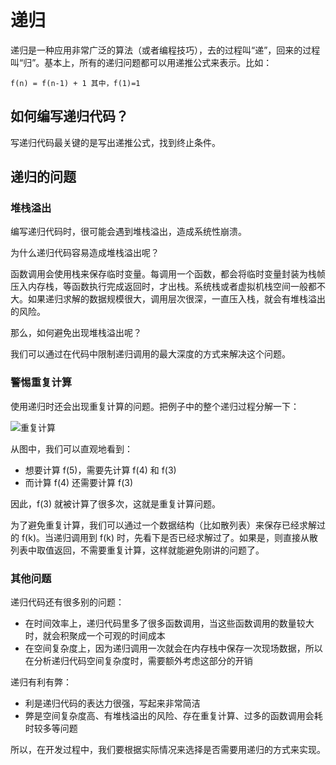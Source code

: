 # 递归

递归是一种应用非常广泛的算法（或者编程技巧），去的过程叫“递”，回来的过程叫“归”。基本上，所有的递归问题都可以用递推公式来表示。比如：

```
f(n) = f(n-1) + 1 其中，f(1)=1
```

## 如何编写递归代码？

写递归代码最关键的是写出递推公式，找到终止条件。

## 递归的问题

### 堆栈溢出

编写递归代码时，很可能会遇到堆栈溢出，造成系统性崩溃。

为什么递归代码容易造成堆栈溢出呢？

函数调用会使用栈来保存临时变量。每调用一个函数，都会将临时变量封装为栈帧压入内存栈，等函数执行完成返回时，才出栈。系统栈或者虚拟机栈空间一般都不大。如果递归求解的数据规模很大，调用层次很深，一直压入栈，就会有堆栈溢出的风险。

那么，如何避免出现堆栈溢出呢？

我们可以通过在代码中限制递归调用的最大深度的方式来解决这个问题。

### 警惕重复计算

使用递归时还会出现重复计算的问题。把例子中的整个递归过程分解一下：

![重复计算](@imgs/e7e778994e90265344f6ac9da39e01bf.jpg)

从图中，我们可以直观地看到：

- 想要计算 f(5)，需要先计算 f(4) 和 f(3)
- 而计算 f(4) 还需要计算 f(3)

因此，f(3) 就被计算了很多次，这就是重复计算问题。

为了避免重复计算，我们可以通过一个数据结构（比如散列表）来保存已经求解过的 f(k)。当递归调用到 f(k) 时，先看下是否已经求解过了。如果是，则直接从散列表中取值返回，不需要重复计算，这样就能避免刚讲的问题了。

### 其他问题

递归代码还有很多别的问题：

- 在时间效率上，递归代码里多了很多函数调用，当这些函数调用的数量较大时，就会积聚成一个可观的时间成本
- 在空间复杂度上，因为递归调用一次就会在内存栈中保存一次现场数据，所以在分析递归代码空间复杂度时，需要额外考虑这部分的开销

递归有利有弊：

- 利是递归代码的表达力很强，写起来非常简洁
- 弊是空间复杂度高、有堆栈溢出的风险、存在重复计算、过多的函数调用会耗时较多等问题

所以，在开发过程中，我们要根据实际情况来选择是否需要用递归的方式来实现。

